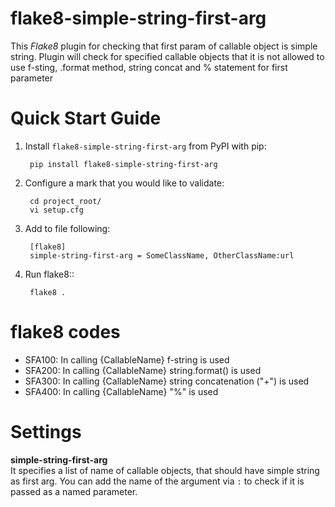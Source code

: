 # flake8-simple-string-first-arg

This *Flake8* plugin for checking that first param of callable object is simple string. 
Plugin will check for specified callable objects that 
it is not allowed to use f-sting, .format method, string concat and % statement for first parameter

# Quick Start Guide

1. Install ``flake8-simple-string-first-arg`` from PyPI with pip:

        pip install flake8-simple-string-first-arg

2. Configure a mark that you would like to validate:

        cd project_root/
        vi setup.cfg

3. Add to file following: 
   
        [flake8]  
        simple-string-first-arg = SomeClassName, OtherClassName:url

3. Run flake8::

        flake8 .

# flake8 codes

   * SFA100: In calling {CallableName} f-string is used
   * SFA200: In calling {CallableName} string.format() is used
   * SFA300: In calling {CallableName} string concatenation ("+") is used
   * SFA400: In calling {CallableName} "%" is used

# Settings

**simple-string-first-arg**  
It specifies a list of name of callable objects, that should have simple string as first arg.
You can add the name of the argument via `:` to check if it is passed as a named parameter.

